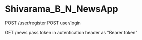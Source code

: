 # Shivarama_B_N_NewsApp

POST /user/register
POST user/login

GET /news pass token in autentication header as "Bearer token"
